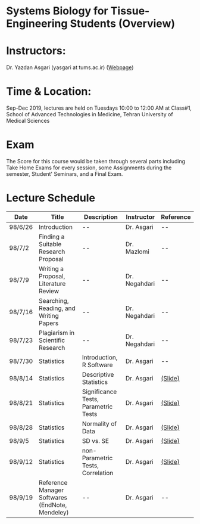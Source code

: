 # Systems Biology for Tissue-Engineering Students (Overview)

# Instructors: 
Dr. Yazdan Asgari (yasgari at tums.ac.ir) ([Webpage](https://www.tums.ac.ir/faculties/yasgari))
# Time & Location: 
Sep-Dec 2019, lectures are held on Tuesdays 10:00 to 12:00 AM at Class#1, School of Advanced Technologies in Medicine, Tehran University of Medical Sciences
# Exam
The Score for this course would be taken through several parts including Take Home Exams for every session, some Assignments during the semester, Student' Seminars, and a Final Exam.
# Lecture Schedule
| Date | Title | Description | Instructor |Reference |
| --- | --- | --- | --- | --- |
| 98/6/26 | Introduction | -- | Dr. Asgari | -- |
| 98/7/2 | Finding a Suitable Research Proposal | -- | Dr. Mazlomi | -- |
| 98/7/9 | Writing a Proposal, Literature Review | -- | Dr. Negahdari | -- |
| 98/7/16 | Searching, Reading, and Writing Papers  | -- | Dr. Negahdari | -- |
| 98/7/23 | Plagiarism in Scientific Research | -- | Dr. Negahdari | -- |
| 98/7/30 | Statistics | Introduction, R Software | Dr. Asgari | -- |
| 98/8/14 | Statistics | Descriptive Statistics | Dr. Asgari | [(Slide)](/slides/Descriptive_Statistics.pdf) |
| 98/8/21 | Statistics | Significance Tests, Parametric Tests | Dr. Asgari | [(Slide)](/slides/Significancy.pdf) |
| 98/8/28 | Statistics | Normality of Data | Dr. Asgari | [(Slide)](/slides/Normality.pdf) |
| 98/9/5 | Statistics | SD vs. SE | Dr. Asgari | [(Slide)](/slides/SE_SD.pdf) |
| 98/9/12 | Statistics | non-Parametric Tests, Correlation | Dr. Asgari | [(Slide)](/slides/nonpar.pdf) |
| 98/9/19 | Reference Manager Softwares (EndNote, Mendeley) | -- | Dr. Asgari | -- |
